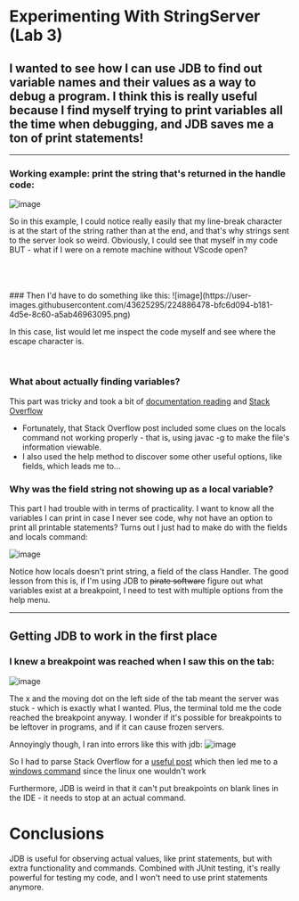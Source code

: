 # Experimenting With StringServer (Lab 3)

## I wanted to see how I can use JDB to find out variable names and their values as a way to debug a program. I think this is really useful because I find myself trying to print variables all the time when debugging, and JDB saves me a ton of print statements!

<hr> 

### Working example: print the string that's returned in the handle code:
![image](https://user-images.githubusercontent.com/43625295/224886298-72445afa-9d1b-4ba0-9e88-a988566f4bf6.png)

So in this example, I could notice really easily that my line-break character is at the start of the string rather than at the end, and that's why strings sent to the server look so weird.
Obviously, I could see that myself in my code BUT - what if I were on a remote machine without VScode open?

<br>
<br>
<br>
### Then I'd have to do something like this:
![image](https://user-images.githubusercontent.com/43625295/224886478-bfc6d094-b181-4d5e-8c60-a5ab46963095.png)

In this case, list would let me inspect the code myself and see where the escape character is.

<br>

### What about actually finding variables?

This part was tricky and took a bit of [documentation reading](https://docs.oracle.com/javase/7/docs/technotes/tools/solaris/jdb.html) and [Stack Overflow](https://stackoverflow.com/questions/42657693/debugging-java-get-list-of-objects-and-local-variables)
* Fortunately, that Stack Overflow post included some clues on the locals command not working properly - that is, using javac -g to make the file's information viewable.
* I also used the help method to discover some other useful options, like fields, which leads me to...

### Why was the field string not showing up as a local variable?

This part I had trouble with in terms of practicality. I want to know all the variables I can print in case I never see code, why not have an option to print all printable statements? Turns out I just had to make do with the fields and locals command:

![image](https://user-images.githubusercontent.com/43625295/224905893-040b0e93-5acd-45da-a0ec-1d0fed44af7b.png)

Notice how locals doesn't print string, a field of the class Handler.
The good lesson from this is, if I'm using JDB to ~~pirate software~~ figure out what variables exist at a breakpoint, I need to test with multiple options from the help menu.


<hr>

## Getting JDB to work in the first place

### I knew a breakpoint was reached when I saw this on the tab:
![image](https://user-images.githubusercontent.com/43625295/224887800-27eb8550-bba7-4cfe-bebf-37af98101c63.png)

The x and the moving dot on the left side of the tab meant the server was stuck - which is exactly what I wanted. Plus, the terminal told me the code reached the breakpoint anyway. I wonder if it's possible for breakpoints to be leftover in programs, and if it can cause frozen servers.

Annoyingly though, I ran into errors like this with jdb:
![image](https://user-images.githubusercontent.com/43625295/224906203-30909568-685e-4ef4-bd5d-7a437798ec84.png)


So I had to parse Stack Overflow for a [useful post](https://stackoverflow.com/questions/12737293/how-do-i-resolve-the-java-net-bindexception-address-already-in-use-jvm-bind) which then led me to a [windows command](https://stackoverflow.com/questions/39632667/how-do-i-kill-the-process-currently-using-a-port-on-localhost-in-windows) since the linux one wouldn't work

Furthermore, JDB is weird in that it can't put breakpoints on blank lines in the IDE - it needs to stop at an actual command.

# Conclusions

JDB is useful for observing actual values, like print statements, but with extra functionality and commands. Combined with JUnit testing, it's really powerful for testing my code, and I won't need to use print statements anymore.
